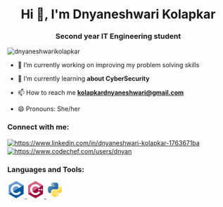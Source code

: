 <!-- ### Hi there 👋


**DnyaneshwariKolapkar/DnyaneshwariKolapkar** is a ✨ _special_ ✨ repository because its `README.md` (this file) appears on your GitHub profile.

Here are some ideas to get you started:

- 🔭 I’m currently working on improving my problem solving skills
- 🌱 I’m currently learning CyberSecurity
- 😄 Pronouns: She/her

- 👯 I’m looking to collaborate on ...
- 🤔 I’m looking for help with ...
- 💬 Ask me about ...
- 📫 How to reach me: ...
--->

<h1 align="center">Hi 👋, I'm Dnyaneshwari Kolapkar</h1>
<h3 align="center">Second year IT Engineering student</h3>

<p align="left"> <img src="https://komarev.com/ghpvc/?username=dnyaneshwarikolapkar&label=Profile%20views&color=0e75b6&style=flat" alt="dnyaneshwarikolapkar" /> </p>

- 🔭 I’m currently working on improving my problem solving skills

- 🌱 I’m currently learning **about CyberSecurity**

- 📫 How to reach me **kolapkardnyaneshwari@gmail.com**

- 😄 Pronouns: She/her

<h3 align="left">Connect with me:</h3>
<p align="left">
<a href="https://linkedin.com/in/dnyaneshwari-kolapkar-1763671ba" target="blank"><img align="center" src="https://raw.githubusercontent.com/rahuldkjain/github-profile-readme-generator/master/src/images/icons/Social/linked-in-alt.svg" alt="https://www.linkedin.com/in/dnyaneshwari-kolapkar-1763671ba" height="30" width="40" /></a>
<a href="https://www.codechef.com/users/dnyan" target="blank"><img align="center" src="https://cdn.jsdelivr.net/npm/simple-icons@3.1.0/icons/codechef.svg" alt="https://www.codechef.com/users/dnyan" height="30" width="40" /></a>
</p>

<h3 align="left">Languages and Tools:</h3>
<p align="left"> <a href="https://www.cprogramming.com/" target="_blank"> <img src="https://raw.githubusercontent.com/devicons/devicon/master/icons/c/c-original.svg" alt="c" width="40" height="40"/> </a> <a href="https://www.w3schools.com/cpp/" target="_blank"> <img src="https://raw.githubusercontent.com/devicons/devicon/master/icons/cplusplus/cplusplus-original.svg" alt="cplusplus" width="40" height="40"/> </a> <a href="https://www.python.org" target="_blank"> <img src="https://raw.githubusercontent.com/devicons/devicon/master/icons/python/python-original.svg" alt="python" width="40" height="40"/> </a> </p>

 

